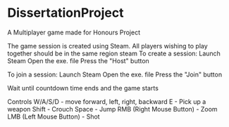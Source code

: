# DissertationProject
A Multiplayer game made for Honours Project

The game session is created using Steam. All players wishing to play together should be in the same region steam 
To create a session:
Launch Steam
Open the exe. file 
Press the "Host" button

To  join a session:
Launch Steam
Open the exe. file 
Press the "Join" button

Wait until countdown time ends and the game starts 

Controls
W/A/S/D - move forward, left, right, backward
E - Pick up a weapon 
Shift - Crouch
Space - Jump
RMB (Right Mouse Button) - Zoom 
LMB (Left Mouse Button) - Shot
